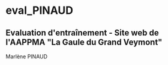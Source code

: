 # eval_PINAUD
Evaluation d'entraînement - Site web de l'AAPPMA "La Gaule du Grand Veymont"
------
Marlène PINAUD
